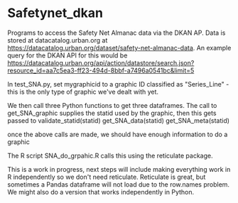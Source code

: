# Safetynet_dkan
Programs to access the Safety Net Almanac data via the DKAN AP. Data is stored at datacatalog.urban.org at https://datacatalog.urban.org/dataset/safety-net-almanac-data. An example query for the DKAN API for this would be 
https://datacatalog.urban.org/api/action/datastore/search.json?resource_id=aa7c5ea3-ff23-494d-8bbf-a7496a0541bc&limit=5



In test_SNA.py, set mygraphicid to a graphic ID classified as "Series_Line" - this is the only type of graphic we've dealt with yet.

We then call three Python functions to get three dataframes. The call to get_SNA_graphic supplies the statid used by the graphic,
then this gets passed to 
    validate_statid(statid)
    get_SNA_data(statid)
    get_SNA_meta(statid)

once the above calls are made, we should have enough information to do a graphic

The R script SNA_do_grpahic.R calls this using the reticulate package. 
 
This is a work in progress, next steps will include making everything work in R independently so we don't need reticulate. 
Reticulate is great, but sometimes a Pandas dataframe will not load due to the row.names problem. We might also do a version
that works independently in Python.
